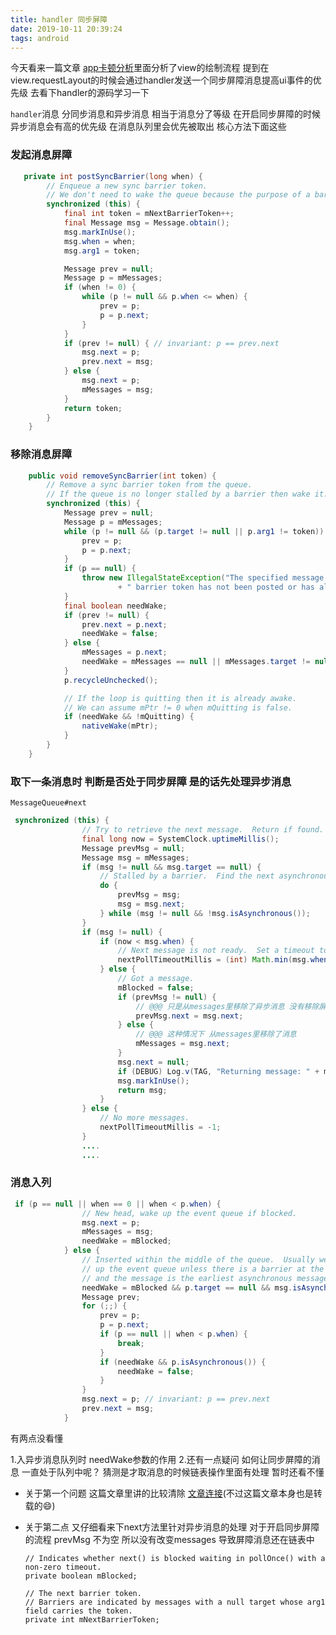 ```yaml
---
title: handler 同步屏障
date: 2019-10-11 20:39:24
tags: android
---
```

  今天看来一篇文章 [app卡顿分析](https://juejin.im/post/5d837cd1e51d4561cb5ddf66)里面分析了view的绘制流程 提到在view.requestLayout的时候会通过handler发送一个同步屏障消息提高ui事件的优先级 去看下handler的源码学习一下

`handler`消息 分同步消息和异步消息  相当于消息分了等级 在开启同步屏障的时候 异步消息会有高的优先级 在消息队列里会优先被取出 核心方法下面这些
<!-- more -->
### 发起消息屏障
```java
   private int postSyncBarrier(long when) {
        // Enqueue a new sync barrier token.
        // We don't need to wake the queue because the purpose of a barrier is to stall it.
        synchronized (this) {
            final int token = mNextBarrierToken++;
            final Message msg = Message.obtain();
            msg.markInUse();
            msg.when = when;
            msg.arg1 = token;

            Message prev = null;
            Message p = mMessages;
            if (when != 0) {
                while (p != null && p.when <= when) {
                    prev = p;
                    p = p.next;
                }
            }
            if (prev != null) { // invariant: p == prev.next
                msg.next = p;
                prev.next = msg;
            } else {
                msg.next = p;
                mMessages = msg;
            }
            return token;
        }
    }
```
### 移除消息屏障
```java
    public void removeSyncBarrier(int token) {
        // Remove a sync barrier token from the queue.
        // If the queue is no longer stalled by a barrier then wake it.
        synchronized (this) {
            Message prev = null;
            Message p = mMessages;
            while (p != null && (p.target != null || p.arg1 != token)) {
                prev = p;
                p = p.next;
            }
            if (p == null) {
                throw new IllegalStateException("The specified message queue synchronization "
                        + " barrier token has not been posted or has already been removed.");
            }
            final boolean needWake;
            if (prev != null) {
                prev.next = p.next;
                needWake = false;
            } else {
                mMessages = p.next;
                needWake = mMessages == null || mMessages.target != null;
            }
            p.recycleUnchecked();

            // If the loop is quitting then it is already awake.
            // We can assume mPtr != 0 when mQuitting is false.
            if (needWake && !mQuitting) {
                nativeWake(mPtr);
            }
        }
    }
```
### 取下一条消息时 判断是否处于同步屏障 是的话先处理异步消息
`MessageQueue#next`
```java
 synchronized (this) {
                // Try to retrieve the next message.  Return if found.
                final long now = SystemClock.uptimeMillis();
                Message prevMsg = null;
                Message msg = mMessages;
                if (msg != null && msg.target == null) {
                    // Stalled by a barrier.  Find the next asynchronous message in the queue.
                    do {
                        prevMsg = msg;
                        msg = msg.next;
                    } while (msg != null && !msg.isAsynchronous());
                }
                if (msg != null) {
                    if (now < msg.when) {
                        // Next message is not ready.  Set a timeout to wake up when it is ready.
                        nextPollTimeoutMillis = (int) Math.min(msg.when - now, Integer.MAX_VALUE);
                    } else {
                        // Got a message.
                        mBlocked = false;
                        if (prevMsg != null) {
                            // @@@ 只是从messages里移除了异步消息 没有移除屏障消息
                            prevMsg.next = msg.next;
                        } else {
                            // @@@ 这种情况下 从messages里移除了消息
                            mMessages = msg.next;
                        }
                        msg.next = null;
                        if (DEBUG) Log.v(TAG, "Returning message: " + msg);
                        msg.markInUse();
                        return msg;
                    }
                } else {
                    // No more messages.
                    nextPollTimeoutMillis = -1;
                }
                ....
                ....
```
### 消息入列
```java
 if (p == null || when == 0 || when < p.when) {
                // New head, wake up the event queue if blocked.
                msg.next = p;
                mMessages = msg;
                needWake = mBlocked;
            } else {
                // Inserted within the middle of the queue.  Usually we don't have to wake
                // up the event queue unless there is a barrier at the head of the queue
                // and the message is the earliest asynchronous message in the queue.
                needWake = mBlocked && p.target == null && msg.isAsynchronous();
                Message prev;
                for (;;) {
                    prev = p;
                    p = p.next;
                    if (p == null || when < p.when) {
                        break;
                    }
                    if (needWake && p.isAsynchronous()) {
                        needWake = false;
                    }
                }
                msg.next = p; // invariant: p == prev.next
                prev.next = msg;
            }
```
有两点没看懂

1.入异步消息队列时 needWake参数的作用 
2.还有一点疑问 如何让同步屏障的消息 一直处于队列中呢？ 猜测是才取消息的时候链表操作里面有处理 暂时还看不懂

- 关于第一个问题 这篇文章里讲的比较清除 [文章连接](https://blog.csdn.net/qingtiantianqing/article/details/72783952)(不过这篇文章本身也是转载的😄)
- 关于第二点 又仔细看来下next方法里针对异步消息的处理 对于开启同步屏障的流程 prevMsg 不为空 所以没有改变messages 导致屏障消息还在链表中

      // Indicates whether next() is blocked waiting in pollOnce() with a non-zero timeout.
      private boolean mBlocked;

      // The next barrier token.
      // Barriers are indicated by messages with a null target whose arg1 field carries the token.
      private int mNextBarrierToken;